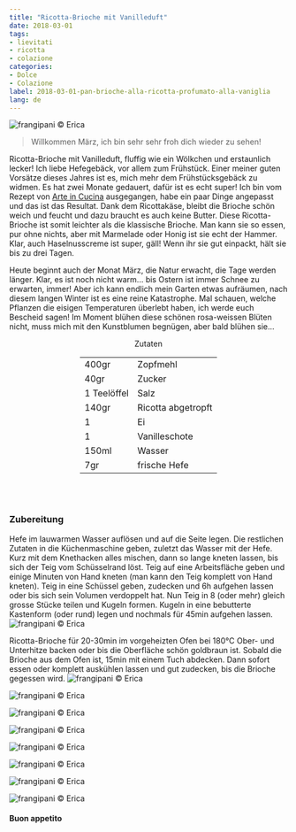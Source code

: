 ```yaml
---
title: "Ricotta-Brioche mit Vanilleduft"
date: 2018-03-01
tags:
- lievitati
- ricotta
- colazione
categories:
- Dolce
- Colazione
label: 2018-03-01-pan-brioche-alla-ricotta-profumato-alla-vaniglia
lang: de 
---
```

![](../2018-03-01-pan-brioche-alla-ricotta-profumato-alla-vaniglia/header.jpg "frangipani © Erica")

> Willkommen März, ich bin sehr sehr froh dich wieder zu sehen!

Ricotta-Brioche mit Vanilleduft, fluffig wie ein Wölkchen und erstaunlich lecker! Ich liebe Hefegebäck, vor allem zum Frühstück. Einer meiner guten Vorsätze dieses Jahres ist es, mich mehr dem Frühstücksgebäck zu widmen. Es hat zwei Monate gedauert, dafür ist es echt super! Ich bin vom Rezept von <a href="https://blog.giallozafferano.it/vickyart/pan-brioche-alla-ricotta-e-gocce-di-cioccolato/" target="_blank">Arte in Cucina</a> ausgegangen, habe ein paar Dinge angepasst und das ist das Resultat. Dank dem Ricottakäse, bleibt die Brioche schön weich und feucht und dazu braucht es auch keine Butter. Diese Ricotta-Brioche ist somit leichter als die klassische Brioche. Man kann sie so essen, pur ohne nichts, aber mit Marmelade oder Honig ist sie echt der Hammer. Klar, auch Haselnusscreme ist super, gäll! Wenn ihr sie gut einpackt, hält sie bis zu drei Tagen.

Heute beginnt auch der Monat März, die Natur erwacht, die Tage werden länger. Klar, es ist noch nicht warm... bis Ostern ist immer Schnee zu erwarten, immer! Aber ich kann endlich mein Garten etwas aufräumen, nach diesem langen Winter ist es eine reine Katastrophe. Mal schauen, welche Pflanzen die eisigen Temperaturen überlebt haben, ich werde euch Bescheid sagen! Im Moment blühen diese schönen rosa-weissen Blüten nicht, muss mich mit den Kunstblumen begnügen, aber bald blühen sie...

<div id="wrapper" style="text-align: center">
  <div id="yourdiv" style="display: inline-block;">
    <div class="ingredients">
      <div class="ingredients-title">Zutaten</div>
           <table>
        <tbody>
          <tr>
            <td>400gr</td>
            <td>Zopfmehl</td>
          </tr>
          <tr>
            <td>40gr</td>
            <td>Zucker</td>
          </tr>
          <tr>
            <td>1 Teelöffel</td>
            <td>Salz</td>
          </tr>
          <tr>
            <td>140gr</td>
            <td>Ricotta abgetropft</td>
          </tr>
          <tr>
            <td>1</td>
            <td>Ei</td>
          </tr>
          <tr>
            <td>1</td>
            <td>Vanilleschote</td>
          </tr>
          <tr>
            <td>150ml</td>
            <td>Wasser</td>
           </tr>
          <tr>
            <td>7gr</td>
            <td>frische Hefe</td>
          </tr>
        </tbody>
      </table>
      <br></br>
    </div>
  </div>
</div>


<h3>
  <font color="grey">
    <i class="fa-solid fa-gears"></i>
  </font> Zubereitung
</h3>

Hefe im lauwarmen Wasser auflösen und auf die Seite legen. Die restlichen Zutaten in die Küchenmaschine geben, zuletzt das Wasser mit der Hefe. Kurz mit dem Knethacken alles mischen, dann so lange kneten lassen, bis sich der Teig vom Schüsselrand löst. Teig auf eine Arbeitsfläche geben und einige Minuten von Hand kneten (man kann den Teig komplett von Hand kneten). Teig in eine Schüssel geben, zudecken und 6h aufgehen lassen oder bis sich sein Volumen verdoppelt hat. Nun Teig in 8 (oder mehr) gleich grosse Stücke teilen und Kugeln formen. Kugeln in eine bebutterte Kastenform (oder rund) legen und nochmals für 45min aufgehen lassen.
![](../2018-03-01-pan-brioche-alla-ricotta-profumato-alla-vaniglia/teglia.jpg "frangipani © Erica")

Ricotta-Brioche für 20-30min im vorgeheizten Ofen bei 180°C Ober- und Unterhitze backen oder bis die Oberfläche schön goldbraun ist. Sobald die Brioche aus dem Ofen ist, 15min mit einem Tuch abdecken. Dann sofort essen oder komplett auskühlen lassen und gut zudecken, bis die Brioche gegessen wird.
![](../2018-03-01-pan-brioche-alla-ricotta-profumato-alla-vaniglia/risultato1.jpg "frangipani © Erica")

![](../2018-03-01-pan-brioche-alla-ricotta-profumato-alla-vaniglia/risultato2.jpg "frangipani © Erica")

![](../2018-03-01-pan-brioche-alla-ricotta-profumato-alla-vaniglia/risultato3.jpg "frangipani © Erica")

![](../2018-03-01-pan-brioche-alla-ricotta-profumato-alla-vaniglia/risultato4.jpg "frangipani © Erica")

![](../2018-03-01-pan-brioche-alla-ricotta-profumato-alla-vaniglia/risultato5.jpg "frangipani © Erica")

![](../2018-03-01-pan-brioche-alla-ricotta-profumato-alla-vaniglia/risultato6.jpg "frangipani © Erica")

![](../2018-03-01-pan-brioche-alla-ricotta-profumato-alla-vaniglia/risultato7.jpg "frangipani © Erica")

![](../2018-03-01-pan-brioche-alla-ricotta-profumato-alla-vaniglia/risultato8.jpg "frangipani © Erica")

<h4>Buon appetito
  <font color="red">
    <i class="fa-regular fa-face-smile"></i>
  </font>
</h4>